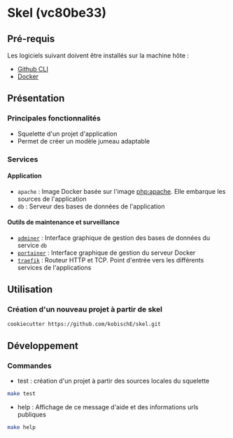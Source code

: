 # Skel  (vc80be33)

## Pré-requis

Les logiciels suivant doivent être installés sur la machine hôte :

- [Github CLI](https://cli.github.com/)
- [Docker](https://www.docker.com/)

## Présentation

### Principales fonctionnalités

- Squelette d'un projet d'application
- Permet de créer un modèle jumeau adaptable  

### Services

#### Application

- `apache` : Image Docker basée sur l'image [php:apache](https://hub.docker.com/layers/php/library/php/7.4.8-apache/images/sha256-d64789a928c6ff660e94567ad044aec6dded6a5b2cc60ee6f131ae50b1b6d53a?context=explore). Elle embarque les sources de l'application
- `db` : Serveur des bases de données de l'application

#### Outils de maintenance et surveillance

- [`adminer`](https://www.adminer.org) : Interface graphique de gestion des bases de données du service `db`
- [`portainer`](https://www.portainer.io) : Interface graphique de gestion du serveur Docker
- [`traefik`](https://www.traefik.io) : Routeur HTTP et TCP. Point d'entrée vers les différents services de l'applications


## Utilisation

### Création d'un nouveau projet à partir de skel

```sh
cookiecutter https://github.com/kobischE/skel.git
```

## Développement

### Commandes 

- test : création d'un projet à partir des sources locales du squelette

```sh
make test
```

- help : Affichage de ce message d'aide et des informations urls publiques

```sh
make help
```

















